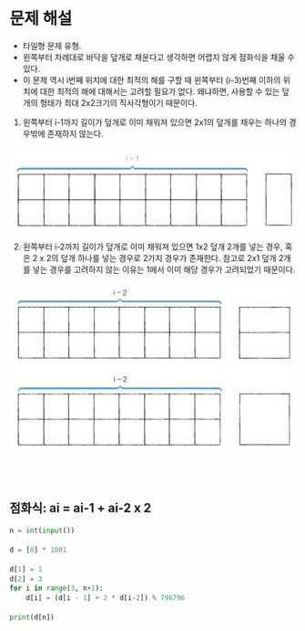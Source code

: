 # 문제 해설
- 타일형 문제 유형.
- 왼쪽부터 차례대로 바닥을 덮개로 채운다고 생각하면 어렵지 않게 점화식을 채울 수 있다.
- 이 문제 역시 i번째 위치에 대한 최적의 해를 구할 때 왼쪽부터 (i-3)번째 이하의 위치에 대한 최적의 해에 대해서는 고려할 필요가 없다. 왜냐하면, 사용할 수 있는 덮개의 형태가 최대 2x2크기의 직사각형이기 때문이다.

1. 왼쪽부터 i-1까지 길이가 덮개로 이미 채워져 있으면 2x1의 덮개를 채우는 하나의 경우밖에 존재하지 않는다.

![alt text](../img/20251009/image-1.png)

2. 왼쪽부터 i-2까지 길이가 덮개로 이미 채워져 있으면 1x2 덮개 2개를 넣는 경우, 혹은 2 x 2의 덮개 하나를 넣는 경우로 2가지 경우가 존재한다. 참고로 2x1 덮개 2개를 넣는 경우를 고려하지 않는 이유는 1에서 이미 해당 경우가 고려되었기 때문이다.

![alt text](../img/20251009/image-2.png)

<br><br>

## 점화식: ai = ai-1 + ai-2 x 2

```py
n = int(input())

d = [0] * 1001

d[1] = 1
d[2] = 3
for i in range(3, n+1):
    d[i] = (d[i - 1] + 2 * d[i-2]) % 796796

print(d[n])
```
